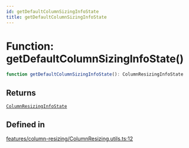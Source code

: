 ```yaml
---
id: getDefaultColumnSizingInfoState
title: getDefaultColumnSizingInfoState
---
```


# Function: getDefaultColumnSizingInfoState()

```ts
function getDefaultColumnSizingInfoState(): ColumnResizingInfoState
```

## Returns

[`ColumnResizingInfoState`](../interfaces/columnresizinginfostate.md)

## Defined in

[features/column-resizing/ColumnResizing.utils.ts:12](https://github.com/TanStack/table/blob/b1e6b79157b0debc7222660572b06c8b857f4605/packages/table-core/src/features/column-resizing/ColumnResizing.utils.ts#L12)
